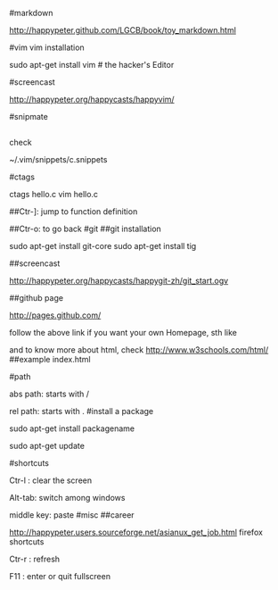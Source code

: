#markdown

http://happypeter.github.com/LGCB/book/toy_markdown.html

#vim
vim installation

sudo apt-get install vim # the hacker's Editor

#screencast

http://happypeter.org/happycasts/happyvim/

#snipmate
##
check

~/.vim/snippets/c.snippets

#ctags

ctags hello.c
vim hello.c

##Ctr-]: jump to function definition

##Ctr-o: to go back
#git
##git installation

sudo apt-get install git-core 
sudo apt-get install tig

##screencast

http://happypeter.org/happycasts/happygit-zh/git_start.ogv

##github page

http://pages.github.com/

follow the above link if you want your own Homepage, sth like

and to know more about html, check http://www.w3schools.com/html/
##example index.html

<head>
<meta http-equiv="Content-type" content="text/html; charset=utf-8">
<title>LGCB</title>
</head>

#path

abs path: starts with /

rel path: starts with .
#install a package

sudo apt-get install packagename

sudo apt-get update

#shortcuts

Ctr-l : clear the screen

Alt-tab: switch among windows

middle key: paste
#misc
##career

http://happypeter.users.sourceforge.net/asianux_get_job.html
firefox shortcuts

Ctr-r : refresh

F11 : enter or quit fullscreen

